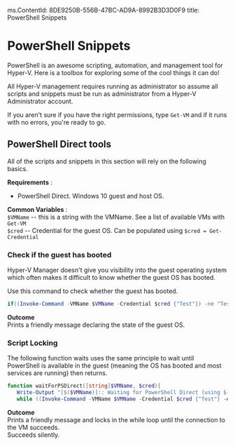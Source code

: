 ms.ContentId: 8DE9250B-556B-47BC-AD9A-8992B3D3D0F9
title: PowerShell Snippets

# PowerShell Snippets

PowerShell is an awesome scripting, automation, and management tool for Hyper-V.  Here is a toolbox for exploring some of the cool things it can do!

All Hyper-V management requires running as administrator so assume all scripts and snippets must be run as administrator from a Hyper-V Administrator account.

If you aren't sure if you have the right permissions, type `Get-VM` and if it runs with no errors, you're ready to go.


## PowerShell Direct tools
All of the scripts and snippets in this section will rely on the following basics.

**Requirements** :  
*  PowerShell Direct.  Windows 10 guest and host OS.

**Common Variables** :  
`$VMName` -- this is a string with the VMName.  See a list of available VMs with `Get-VM`  
`$cred` -- Credential for the guest OS.  Can be populated using `$cred = Get-Credential`  

### Check if the guest has booted

Hyper-V Manager doesn't give you visibility into the guest operating system which often makes it difficult to know whether the guest OS has booted.

Use this command to check whether the guest has booted.

``` PowerShell
if((Invoke-Command -VMName $VMName -Credential $cred {"Test"}) -ne "Test"){Write-Host "Not Booted"} else {Write-Host "Booted"}
```  

**Outcome**  
Prints a friendly message declaring the state of the guest OS.


### Script Locking

The following function waits uses the same principle to wait until PowerShell is available in the guest (meaning the OS has booted and most services are running) then returns.

``` PowerShell
function waitForPSDirect([string]$VMName, $cred){
   Write-Output "[$($VMName)]:: Waiting for PowerShell Direct (using $($cred.username))"
   while ((Invoke-Command -VMName $VMName -Credential $cred {"Test"} -ea SilentlyContinue) -ne "Test") {Sleep -Seconds 1}}
```

**Outcome**  
Prints a friendly message and locks in the while loop until the connection to the VM succeeds.  
Succeeds silently.


